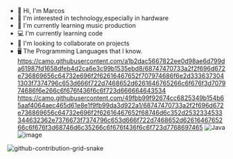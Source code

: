 - 👋 Hi, I'm Marcos 
- 👀 I'm interested in technology,especially in hardware
- 🌱 I'm currently learning music production
- 💻 I'm currently learning code
- 💞️ I'm looking to collaborate on projects
- 🖥 The Programming Languages that I know.
https://camo.githubusercontent.com/a1b2dac5667822ee0d98ae6d799da61987fd1658dfeb4d2ca6e3c99b1535ebd8/68747470733a2f2f696d672e736869656c64732e696f2f62616467652f707974686f6e2d3336373041303f7374796c653d666f722d7468652d6261646765266c6f676f3d707974686f6e266c6f676f436f6c6f723d666664643534
https://camo.githubusercontent.com/49fbb99f92674cc6825349b154b65aaf4064aec465d61e8e1f9fb99da3d922a1/68747470733a2f2f696d672e736869656c64732e696f2f62616467652f68746d6c352d2532334533344632362e7376673f7374796c653d666f722d7468652d6261646765266c6f676f3d68746d6c35266c6f676f436f6c6f723d7768697465
<img src="https://camo.githubusercontent.com/6cbecd63a9a8f83ee186885c446938820ffa8304942a284ee6e1e2acb2bfd822/68747470733a2f2f696d672e736869656c64732e696f2f62616467652f6a6176612d2532334544384230302e7376673f7374796c653d666f722d7468652d6261646765266c6f676f3d6a617661266c6f676f436f6c6f723d7768697465" alt="Java"/>![image](https://user-images.githubusercontent.com/94223917/234376931-682c34d3-709a-4e83-bea9-7dcbc5b4f892.png)

![github-contribution-grid-snake](https://user-images.githubusercontent.com/94223917/213924188-c17ff2f0-34fa-4ba7-8413-b71ad03f371a.svg)
